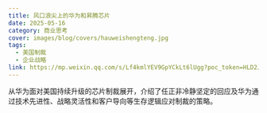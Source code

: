 ```yaml
---
title: 风口浪尖上的华为和昇腾芯片
date: 2025-05-16
category: 商业思考
cover: images/blog/covers/hauweishengteng.jpg
tags:
  - 美国制裁
  - 企业战略
link: https://mp.weixin.qq.com/s/Lf4kmlYEV9GpYCkLt6lUgg?poc_token=HLD2J2ijYnS3GVc5yBGD5C4F4hVCiJ_aVWm5gRtb
---
```


从华为面对美国持续升级的芯片制裁展开，介绍了任正非冷静坚定的回应及华为通过技术先进性、战略灵活性和客户导向等生存逻辑应对制裁的策略。